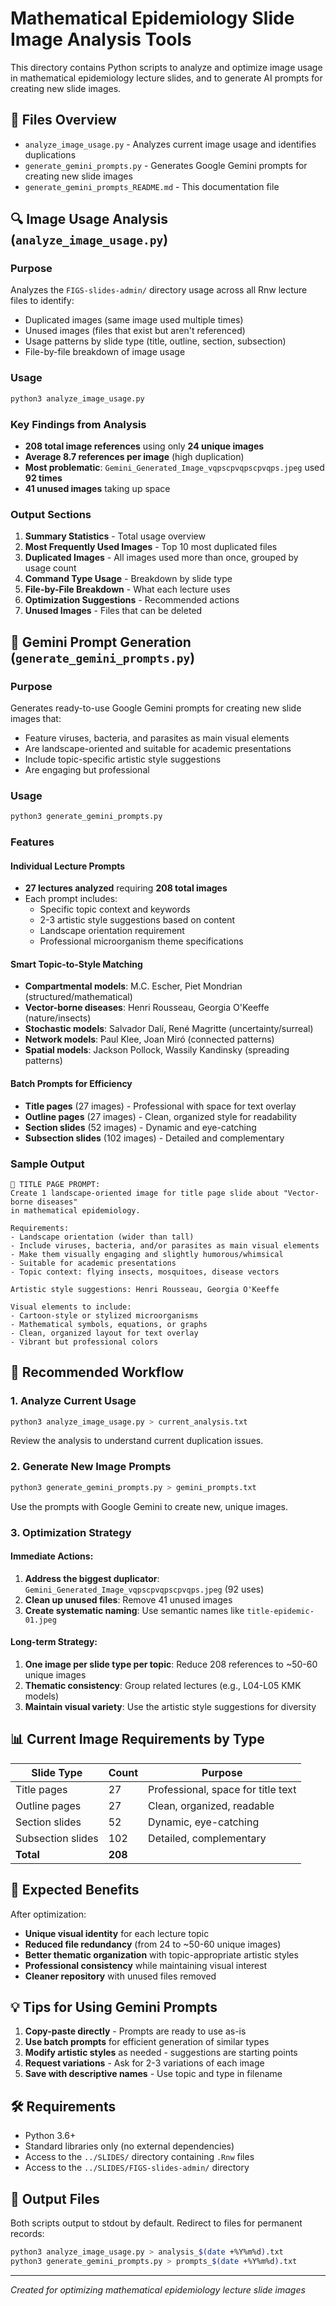 # Mathematical Epidemiology Slide Image Analysis Tools

This directory contains Python scripts to analyze and optimize image usage in mathematical epidemiology lecture slides, and to generate AI prompts for creating new slide images.

## 📁 Files Overview

- `analyze_image_usage.py` - Analyzes current image usage and identifies duplications
- `generate_gemini_prompts.py` - Generates Google Gemini prompts for creating new slide images
- `generate_gemini_prompts_README.md` - This documentation file

## 🔍 Image Usage Analysis (`analyze_image_usage.py`)

### Purpose
Analyzes the `FIGS-slides-admin/` directory usage across all Rnw lecture files to identify:
- Duplicated images (same image used multiple times)
- Unused images (files that exist but aren't referenced)
- Usage patterns by slide type (title, outline, section, subsection)
- File-by-file breakdown of image usage

### Usage
```bash
python3 analyze_image_usage.py
```

### Key Findings from Analysis
- **208 total image references** using only **24 unique images**
- **Average 8.7 references per image** (high duplication)
- **Most problematic**: `Gemini_Generated_Image_vqpscpvqpscpvqps.jpeg` used **92 times**
- **41 unused images** taking up space

### Output Sections
1. **Summary Statistics** - Total usage overview
2. **Most Frequently Used Images** - Top 10 most duplicated files
3. **Duplicated Images** - All images used more than once, grouped by usage count
4. **Command Type Usage** - Breakdown by slide type
5. **File-by-File Breakdown** - What each lecture uses
6. **Optimization Suggestions** - Recommended actions
7. **Unused Images** - Files that can be deleted

## 🎨 Gemini Prompt Generation (`generate_gemini_prompts.py`)

### Purpose
Generates ready-to-use Google Gemini prompts for creating new slide images that:
- Feature viruses, bacteria, and parasites as main visual elements
- Are landscape-oriented and suitable for academic presentations
- Include topic-specific artistic style suggestions
- Are engaging but professional

### Usage
```bash
python3 generate_gemini_prompts.py
```

### Features

#### Individual Lecture Prompts
- **27 lectures analyzed** requiring **208 total images**
- Each prompt includes:
  - Specific topic context and keywords
  - 2-3 artistic style suggestions based on content
  - Landscape orientation requirement
  - Professional microorganism theme specifications

#### Smart Topic-to-Style Matching
- **Compartmental models**: M.C. Escher, Piet Mondrian (structured/mathematical)
- **Vector-borne diseases**: Henri Rousseau, Georgia O'Keeffe (nature/insects)
- **Stochastic models**: Salvador Dalí, René Magritte (uncertainty/surreal)
- **Network models**: Paul Klee, Joan Miró (connected patterns)
- **Spatial models**: Jackson Pollock, Wassily Kandinsky (spreading patterns)

#### Batch Prompts for Efficiency
- **Title pages** (27 images) - Professional with space for text overlay
- **Outline pages** (27 images) - Clean, organized style for readability
- **Section slides** (52 images) - Dynamic and eye-catching
- **Subsection slides** (102 images) - Detailed and complementary

### Sample Output
```
🎨 TITLE PAGE PROMPT:
Create 1 landscape-oriented image for title page slide about "Vector-borne diseases" 
in mathematical epidemiology.

Requirements:
- Landscape orientation (wider than tall)
- Include viruses, bacteria, and/or parasites as main visual elements
- Make them visually engaging and slightly humorous/whimsical
- Suitable for academic presentations
- Topic context: flying insects, mosquitoes, disease vectors

Artistic style suggestions: Henri Rousseau, Georgia O'Keeffe

Visual elements to include:
- Cartoon-style or stylized microorganisms
- Mathematical symbols, equations, or graphs
- Clean, organized layout for text overlay
- Vibrant but professional colors
```

## 🚀 Recommended Workflow

### 1. Analyze Current Usage
```bash
python3 analyze_image_usage.py > current_analysis.txt
```
Review the analysis to understand current duplication issues.

### 2. Generate New Image Prompts
```bash
python3 generate_gemini_prompts.py > gemini_prompts.txt
```
Use the prompts with Google Gemini to create new, unique images.

### 3. Optimization Strategy

#### Immediate Actions:
1. **Address the biggest duplicator**: `Gemini_Generated_Image_vqpscpvqpscpvqps.jpeg` (92 uses)
2. **Clean up unused files**: Remove 41 unused images
3. **Create systematic naming**: Use semantic names like `title-epidemic-01.jpeg`

#### Long-term Strategy:
1. **One image per slide type per topic**: Reduce 208 references to ~50-60 unique images
2. **Thematic consistency**: Group related lectures (e.g., L04-L05 KMK models)
3. **Maintain visual variety**: Use the artistic style suggestions for diversity

## 📊 Current Image Requirements by Type

| Slide Type | Count | Purpose |
|------------|-------|---------|
| Title pages | 27 | Professional, space for title text |
| Outline pages | 27 | Clean, organized, readable |
| Section slides | 52 | Dynamic, eye-catching |
| Subsection slides | 102 | Detailed, complementary |
| **Total** | **208** | |

## 🎯 Expected Benefits

After optimization:
- **Unique visual identity** for each lecture topic
- **Reduced file redundancy** (from 24 to ~50-60 unique images)
- **Better thematic organization** with topic-appropriate artistic styles
- **Professional consistency** while maintaining visual interest
- **Cleaner repository** with unused files removed

## 💡 Tips for Using Gemini Prompts

1. **Copy-paste directly** - Prompts are ready to use as-is
2. **Use batch prompts** for efficient generation of similar types
3. **Modify artistic styles** as needed - suggestions are starting points
4. **Request variations** - Ask for 2-3 variations of each image
5. **Save with descriptive names** - Use topic and type in filename

## 🛠 Requirements

- Python 3.6+
- Standard libraries only (no external dependencies)
- Access to the `../SLIDES/` directory containing `.Rnw` files
- Access to the `../SLIDES/FIGS-slides-admin/` directory

## 📝 Output Files

Both scripts output to stdout by default. Redirect to files for permanent records:
```bash
python3 analyze_image_usage.py > analysis_$(date +%Y%m%d).txt
python3 generate_gemini_prompts.py > prompts_$(date +%Y%m%d).txt
```

---

*Created for optimizing mathematical epidemiology lecture slide images*
